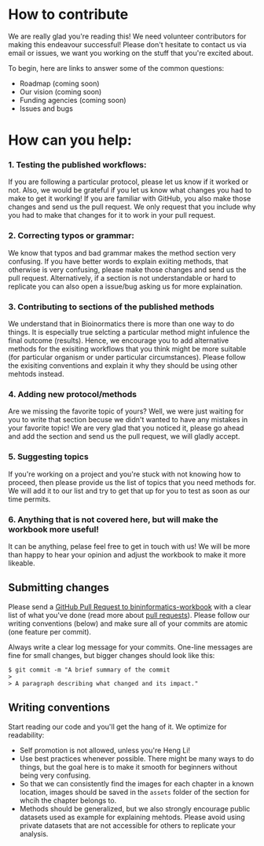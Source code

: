 # How to contribute

We are really glad you're reading this! We need volunteer contributors for making this endeavour successful! Please don't hesitate to contact us via email or issues, 
we want you working on the stuff that you're excited about.

To begin, here are links to answer some of the common questions:

  * Roadmap (coming soon)
  * Our vision (coming soon)
  * Funding agencies (coming soon)
  * Issues and bugs

# How can you help:

### 1. Testing the published workflows:

If you are following a particular protocol, please let us know if it worked or not. Also, we would be grateful if you let us know 
what changes you had to make to get it working! If you are familiar with GitHub, you also make those changes and send us the pull request.
We only request that you include why you had to make that changes for it to work in your pull request.

### 2. Correcting typos or grammar:
We know that typos and bad grammar makes the method section very confusing. If you have better words to explain exiiting methods, that otherwise
is very confusing, please make those changes and send us the pull request. Alternatively, if a section is not understandable or hard to replicate
you can also open a issue/bug asking us for more explaination.

### 3. Contributing to sections of the published methods

We understand that in Bioinormatics there is more than one way to do things. It is especially true selcting a particular method might
infulence the final outcome (results). Hence, we encourage you to add alternative methods for the exisiting workflows that you think might be 
more suitable (for particular organism or under particular circumstances). Please follow the exisiting conventions and explain it why they
should be using other mehtods instead.

### 4. Adding new protocol/methods

Are we missing the favorite topic of yours? Well, we were just waiting for you to write that section becuse we didn't wanted to have
any mistakes in your favorite topic! We are very glad that you noticed it, please go ahead and add the section and send us the pull request, we will
gladly accept. 

### 5. Suggesting topics

If you're working on a project and you're stuck with not knowing how to proceed, then please provide us the list of topics that you need 
methods for. We will add it to our list and try to get that up for you to test as soon as our time permits.

### 6. Anything that is not covered here, but will make the workbook more useful!

It can be anything, pelase feel free to get in touch with us! We will be more than happy to hear your opinion and adjust the workbook to make it more likeable.




## Submitting changes

Please send a [GitHub Pull Request to bininformatics-workbook](https://github.com/ISUgenomics/bioinformatics-workbook/pull/new/master) with a clear list of what you've done (read more about [pull requests](http://help.github.com/pull-requests/)). Please follow our writing conventions (below) and make sure all of your commits are atomic (one feature per commit).

Always write a clear log message for your commits. One-line messages are fine for small changes, but bigger changes should look like this:

    $ git commit -m "A brief summary of the commit
    > 
    > A paragraph describing what changed and its impact."

## Writing conventions

Start reading our code and you'll get the hang of it. We optimize for readability:

  * Self promotion is not allowed, unless you're Heng Li!
  * Use best practices whenever possible. There might be many ways to do things, but the goal here is to make it smooth for beginners without being very confusing. 
  * So that we can consistently find the images for each chapter in a known location, images should be saved in the `assets` folder of the section for whcih the chapter belongs to. 
  * Methods should be generalized, but we also strongly encourage public datasets used as example for explaining mehtods. Please avoid using private datasets that are not accessible for others to replicate your analysis. 

